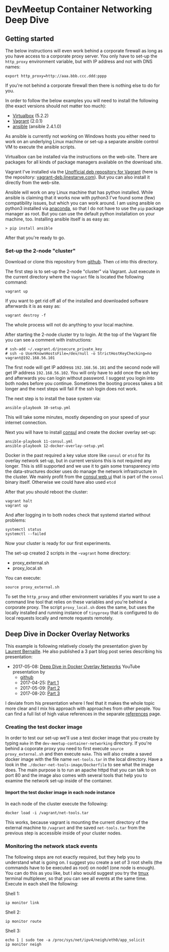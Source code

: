 # DevMeetup Container Networking Deep Dive

## Getting started

The below instructions will even work behind a corporate firewall as long as you have access to a corporate proxy server. You only have to set-up the `http_proxy` environment variable, but with IP address and not with DNS names:

    export http_proxy=http://aaa.bbb.ccc.ddd:pppp

If you're not behind a corporate firewall then there is nothing else to do for you.

In order to follow the below examples you will need to install the following (the exact versions should not matter too much):
* [Virtualbox](https://www.virtualbox.org/) (5.2.2)
* [Vagrant](https://www.vagrantup.com/) (2.0.1)
* [ansible](http://docs.ansible.com/) (ansible 2.4.1.0)

As ansible is currently not working on Windows hosts you either need to work on an underlying Linux machine or set-up a separate ansible control VM to execute the ansible scripts.

Virtualbox can be installed via the instructions on the web-site. There are packages for all kinds of package managers available on the download site.

Vagrant I've installed via the [Unofficial deb repository for Vagrant](https://github.com/wolfgang42/vagrant-deb) (here is the repository: [vagrant-deb.linestarve.com](https://vagrant-deb.linestarve.com/)). But you can also install it directly from the web-site.

Ansible will work on any Linux machine that has python installed. While ansible is claiming that it works now with python3 I've found some (few) compatibility issues, but which you can work around. I am using ansible on python3 installed via [anaconda](https://www.anaconda.com/download), so that I do not have to use the `pip` package manager as root. But you can use the default python installation on your machine, too. Installing ansible itself is as easy as:

    > pip install ansible

After that you're ready to go.

### Set-up the 2-node "cluster"

Download or clone this repository from [github](https://github.com/cs224/dev-meetup-container-networking). Then `cd` into this directory.

The first step is to set-up the 2-node "cluster" via Vagrant. Just execute in the current directory where the `Vagrant` file is located the following command:

    vagrant up

If you want to get rid off all of the installed and downloaded software afterwards it is as easy as:

    vagrant destroy -f

The whole process will not do anything to your local machine.

After starting the 2-node cluster try to login. At the top of the Vagrant file you can see a comment with instructions:

    # ssh-add ~/.vagrant.d/insecure_private_key
    # ssh -o UserKnownHostsFile=/dev/null -o StrictHostKeyChecking=no vagrant@192.168.56.101

The first node will get IP address `192.168.56.101` and the second node will get IP address `192.168.56.102`. You will only have to add once the ssh key and afterwards you can login without password. I suggest you login into both nodes before you continue. Sometimes the booting process takes a bit longer and the next steps will fail if the ssh login does not work.

The next step is to install the base system via:

    ansible-playbook 10-setup.yml

This will take some minutes, mostly depending on your speed of your internet connection.

Next you will have to install [consul](https://www.consul.io) and create the docker overlay set-up:

    ansible-playbook 11-consul.yml
    ansible-playbook 12-docker-overlay-setup.yml

Docker in the past required a key value store like `consul` or `etcd` for its overlay network set-up, but in current versions this is not required any longer. This is still supported and we use it to gain some transparency into the data-structures docker uses do manage the network infrastructure in the cluster. We mainly profit from the [consul web ui](https://www.consul.io/intro/getting-started/ui.html) that is part of the `consul` binary itself. Otherwise we could have also used `etcd`

After that you should reboot the cluster:

    vagrant halt
    vagrant up

And after logging in to both nodes check that systemd started without problems:

    systemctl status
    systemctl --failed

Now your cluster is ready for our first experiments.

The set-up created 2 scripts in the `~vagrant` home directory:

* proxy_external.sh
* proxy_local.sh

You can execute:

    source proxy_external.sh

To set the `http_proxy` and other environment variables if you want to use a command line tool that relies on these variables and you're behind a corporate proxy. The script `proxy_local.sh` does the same, but uses the locally installed and running instance of `tinyproxy` that is configured to do local requests locally and remote requests remotely.

## Deep Dive in Docker Overlay Networks

This example is following relatively closely the presentation given by [Laurent Bernaille](https://github.com/lbernail). He also published a 3 part blog post series describing his presentation:

* 2017-05-08: [Deep Dive in Docker Overlay Networks](https://www.youtube.com/watch?v=b3XDl0YsVsg) YouTube presentation by
  * [github](https://github.com/lbernail/dockeroverlays)
  * 2017-04-25: [Part 1](http://techblog.d2-si.eu/2017/04/25/deep-dive-into-docker-overlay-networks-part-1.html)
  * 2017-05-09: [Part 2](http://techblog.d2-si.eu/2017/05/09/deep-dive-into-docker-overlay-networks-part-2.html)
  * 2017-08-20: [Part 3](http://techblog.d2-si.eu/2017/08/20/deep-dive-into-docker-overlay-networks-part-3.html)

I deviate from his presentation where I feel that it makes the whole topic more clear and I mix his approach with approaches from other people. You can find a full list of high value references in the separate [references](./references.md) page.

### Creating the test docker image

In order to test our set-up we'll use a test docker image that you create by typing `make` in the `dev-meetup-container-networking` directory. If you're behind a coporate proxy you need to first execute `source proxy_external.sh` and then execute `make`. This will also create a saved docker image with the file name `net-tools.tar` in the local directory. Have a look in the `./docker-net-tools-image/Dockerfile` to see what the image does. The main purpose is to run an apache httpd that you can talk to on port 80 and the image also comes with several tools that help you to examine the network set-up inside of the container.

#### Import the test docker image in each node instance

In each node of the cluster execute the following:

    docker load -i /vagrant/net-tools.tar

This works, because vagrant is mounting the current directory of the external machine to `/vagrant` and the saved `net-tools.tar` from the previous step is accessible inside of your cluster nodes.

### Monitoring the network stack events

The following steps are not exactly required, but they help you to understand what is going on. I suggest you create a set of 3 root shells (the commands have to be executed as root) on node1 (one node is enough). You can do this as you like, but I also would suggest you try the [tmux](https://gist.github.com/MohamedAlaa/2961058) terminal multiplexer, so that you can see all events at the same time. Execute in each shell the following:

Shell 1:

    ip monitor link


Shell 2:

    ip monitor route


Shell 3:

    echo 1 | sudo tee -a /proc/sys/net/ipv4/neigh/eth0/app_solicit
    ip monitor neigh
